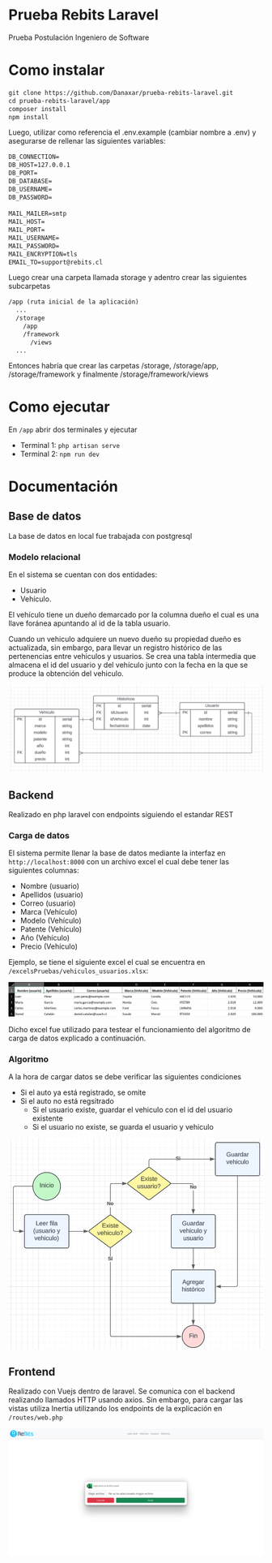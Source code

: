 # Prueba Rebits Laravel

Prueba Postulación Ingeniero de Software

# Como instalar

```batch
git clone https://github.com/Danaxar/prueba-rebits-laravel.git
cd prueba-rebits-laravel/app
composer install
npm install
```

Luego, utilizar como referencia el .env.example (cambiar nombre a .env) y asegurarse de rellenar las siguientes variables:

```
DB_CONNECTION=
DB_HOST=127.0.0.1
DB_PORT=
DB_DATABASE=
DB_USERNAME=
DB_PASSWORD=

MAIL_MAILER=smtp
MAIL_HOST=
MAIL_PORT=
MAIL_USERNAME=
MAIL_PASSWORD=
MAIL_ENCRYPTION=tls
EMAIL_TO=support@rebits.cl
```

Luego crear una carpeta llamada storage y adentro crear las siguientes subcarpetas

```
/app (ruta inicial de la aplicación)
  ...
  /storage
    /app
    /framework
      /views
  ...
```

Entonces habría que crear las carpetas /storage, /storage/app, /storage/framework y finalmente /storage/framework/views

# Como ejecutar

En `/app` abrir dos terminales y ejecutar

- Terminal 1: `php artisan serve`
- Terminal 2: `npm run dev`

# Documentación

## Base de datos

La base de datos en local fue trabajada con postgresql

### Modelo relacional

En el sistema se cuentan con dos entidades:

- Usuario
- Vehículo.

El vehículo tiene un dueño demarcado por la columna dueño el cual es una llave foránea apuntando al id de la tabla usuario.

Cuando un vehiculo adquiere un nuevo dueño su propiedad dueño es actualizada, sin embargo,
para llevar un registro histórico de las pertenencias entre vehiculos y usuarios. Se crea una
tabla intermedia que almacena el id del usuario y del vehículo junto con la fecha en la que se produce
la obtención del vehiculo.

![alt text](./media/mr.png)

## Backend

Realizado en php laravel con endpoints siguiendo el estandar REST

### Carga de datos

El sistema permite llenar la base de datos mediante la interfaz en `http://localhost:8000`
con un archivo excel el cual debe tener las siguientes columnas:

- Nombre (usuario)
- Apellidos (usuario)
- Correo (usuario)
- Marca (Vehículo)
- Modelo (Vehículo)
- Patente (Vehículo)
- Año (Vehículo)
- Precio (Vehículo)

Ejemplo, se tiene el siguiente excel el cual se encuentra en `/excelsPruebas/vehiculos_usuarios.xlsx`:

![alt text](./media/image-1.png)

Dicho excel fue utilizado para testear el funcionamiento del algoritmo de carga de datos explicado a continuación.

### Algoritmo

A la hora de cargar datos se debe verificar las siguientes condiciones

- Si el auto ya está registrado, se omite
- Si el auto no está regsitrado
  - Si el usuario existe, guardar el vehiculo con el id del usuario existente
  - Si el usuario no existe, se guarda el usuario y vehiculo

![alt text](./media/image-2.png)

## Frontend

Realizado con Vuejs dentro de laravel. Se comunica con el backend realizando llamados HTTP usando axios. Sin embargo, para cargar las vistas utiliza Inertia utilizando los endpoints de la explicación en `/routes/web.php`

![alt text](./media/frontend.png)
